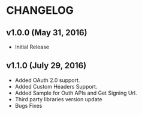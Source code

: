 CHANGELOG
=========
v1.0.0 (May 31, 2016)
------
   * Initial Release

v1.1.0 (July 29, 2016)
----------------------
   * Added OAuth 2.0 support.
   * Added Custom Headers Support.
   * Added Sample for Outh APIs and Get Signing Url.
   * Third party libraries version update
   * Bugs Fixes
